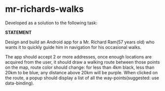 # mr-richards-walks

Developed as a solution to the following task:

**STATEMENT**

Design and build an Android app for a Mr. Richard Ram(57 years old)  who wants it to quickly guide him in navigation for his occasional walks.

The app should accept 2  or more addresses, once enough locations are acquired from the user, it should draw a walking route between those points on the map, route color should change: for less than 4km black, less than 20km to be blue, any distance above 20km will be purple. When clicked on the route, a popup should display a list of all the way-points(suggested: use data-binding).
